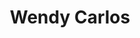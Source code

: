 ---
title: "Wendy Carlos"
summary: "Composer Wendy Carlos spurred electronic music to new commercial heights during the late '60s, popularizing the synthesizer with the enormously successful album. Born in Pawtucket, RI, on November 14, 1939, Carlos pursued her M.A. in composition under Vladimir Ussachevsky and Otto Luening at Columbia University's famed Columbia-Princeton Electronic Music Center. Following her graduation, she moved to Manhattan, where she found work as a recording engineer. In Manhattan, she met Dr. Robert Moog and, not long afterward, she began playing the Moog synthesizer. She helped Bob Moog to create a touch-sensitive keyboard and in the development of the vocoder. Carlos released her first recording, Switched-On Bach, in 1968. A showcase for the Moog synthesizer, Switched-On Bach interpreted the legendary composer's most renowned fugues and movements via state-of-the-art synth technology; purists were appalled, but the record captured the public's imagination and in time the album became the first classical record to be certified platinum by the RIAA. It also earned three Grammy Awards. A similar effort, The Well-Tempered Synthesizer, followed in 1969. In 1971 Carlos introduced the vocoder -- an electronic device designed to synthesize the human voice. After 1976's Brandenburg Concertos 3-5, Carlos and longtime collaborator, , wrote the score for Stanley Kubrick's 1980 adaptation of Stephen King's The Shining. Two years later, she wrote music for Tron, Disney's action movie about video games. Subsequent efforts include a spoof of Prokofiev's \"Peter and the Wolf\" and ."
slug: "wendy-carlos"
image: "wendy-carlos.jpg"
apple_music_artist_url: "https://music.apple.com/gb/artist/wendy-carlos/79774155"
wikipedia_url: "https://en.wikipedia.org/wiki/Wendy_Carlos"
---
